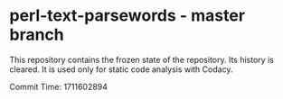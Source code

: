 # perl-text-parsewords - master branch

This repository contains the frozen state of the repository.
Its history is cleared. It is used only for static code
analysis with Codacy.

Commit Time: 1711602894